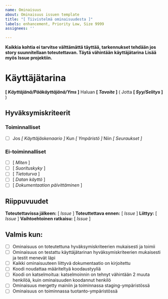 ```yaml
---
name: Ominaisuus
about: Ominaisuus issuen template
title: "[ Tiivistelmä ominaisuudesta ]"
labels: enhancement, Priority Low, Size 9999
assignees: ''

---
```


**Kaikkia kohtia ei tarvitse välttämättä täyttää, tarkennukset tehdään jos story suunnitellaan toteutettavan. Täytä vähintään käyttäjätarina**
**Lisää myös Issue projektiin.**

# Käyttäjätarina
**[ *Käyttäjänä/Pääkäyttäjänä/Yms* ]**
Haluan **[ *Tavoite*  ]**
( Jotta **[ *Syy/Selitys* ]** )

## Hyväksymiskriteerit

### Toiminnalliset

- [ ] Jos *[ Käyttäjäskenaario ]*
      Kun *[ Ympäristö ]*
      Niin *[ Seuraukset ]*

### Ei-toiminnalliset

- [ ] [ *Miten* ]
- [ ] [ *Suorituskyky* ]
- [ ] [ *Tietoturva* ]
- [ ] [ *Datan käyttö* ]
- [ ] [ *Dokumentaation päivittäminen* ]

## Riippuvuudet
**Toteutettavissa jälkeen:** [ *Issue* ]
**Toteuttettava ennen:** [ *Issue* ]
**Liittyy:** [ *Issue* ]
**Vaihtoehtoinen ratkaisu:** [ *Issue* ]

## Valmis kun:
- [ ] Ominaisuus on toteutettuna hyväksymiskriteerien mukaisesti ja toimii 
- [ ] Ominaisuus on testattu käyttäjätarinan hyväksymiskriteerien mukaisesti ja testit menevät läpi
- [ ] Kaikki ominaisuuteen liittyvä dokumentaatio on kirjoitettu
- [ ] Koodi noudattaa määriteltyä koodaustyyliä
- [ ] Koodi on katselmoitua: katselmoinnin on tehnyt vähintään 2 muuta henkilöä, kuin ominaisuuden koodannut henkilö
- [ ] Ominaisuus mergetty mainiin ja toiminnassa staging-ympäristössä
- [ ] Ominaisuus on toiminnassa tuotanto-ympäristössä

